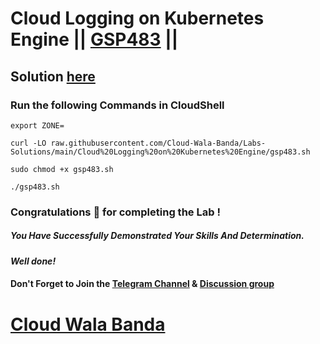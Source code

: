 # Cloud Logging on Kubernetes Engine || [GSP483](https://www.cloudskillsboost.google/focuses/10910?parent=catalog) ||

## Solution [here](https://youtu.be/nqAg0wjU5I0)

### Run the following Commands in CloudShell

```
export ZONE=
```
```
curl -LO raw.githubusercontent.com/Cloud-Wala-Banda/Labs-Solutions/main/Cloud%20Logging%20on%20Kubernetes%20Engine/gsp483.sh

sudo chmod +x gsp483.sh

./gsp483.sh
```

### Congratulations 🎉 for completing the Lab !

##### *You Have Successfully Demonstrated Your Skills And Determination.*

#### *Well done!*

#### Don't Forget to Join the [Telegram Channel](https://t.me/cloudwalabanda) & [Discussion group](https://t.me/cloudwalabandachats)

# [Cloud Wala Banda](https://www.youtube.com/@cloudwalabanda)
